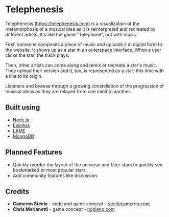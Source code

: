 # Telephenesis
Telephenesis (https://telephenesis.com) is a visualization of the metamorphosis of a musical idea as it is reinterpreted and recreated by different artists. It's like the game "Telephone", but with music.

First, someone composes a piece of music and uploads it in digital form to the website. It shows up as a star in an outerspace interface. When a user clicks the star, the track plays.

Then, other artists can come along and remix or recreate a star's music. They upload their version and it, too, is represented as a star; this time with a line to its origin.

Listeners and browse through a growing constellation of the progression of musical ideas as they are relayed from one mind to another.

## Built using
* [Node.js](https://nodejs.org/en/)
* [Express](https://expressjs.com/)
* [LAME](https://lame.buanzo.org/)
* [MongoDB](https://www.mongodb.com/)

## Planned Features
- Quickly reorder the layout of the universe and filter stars to quickly see bookmarked or most popular stars.
- Add community features like discussion.

## Credits
* **Cameron Steele** - code and game concept - [steelecameron.com](https://steelecameron.com)
* **Chris Marianetti** - game concept - [nopiano.com](http://nopiano.com)
